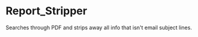 Report_Stripper
===============

Searches through PDF and strips away all info that isn't email subject lines. 
